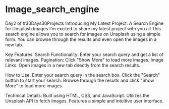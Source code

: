 # Image_search_engine
Day2 of #30Days30Projects
Introducing My Latest Project: A Search Engine for Unsplash Images
I'm excited to share my latest project with you all This search engine allows you to search for images on Unsplash using a simple form. You can browse through the results and even open the images in a new tab.

Key Features:
Search Functionality: Enter your search query and get a list of relevant images.
Pagination: Click "Show More" to load more images.
Image Links: Open images in a new tab directly from the search results.

How to Use:
Enter your search query in the search box.
Click the "Search" button to start your search.
Browse through the results and click "Show More" to load more images.

Technical Details:
Built using HTML, CSS, and JavaScript.
Utilizes the Unsplash API to fetch images.
Features a simple and intuitive user interface.
